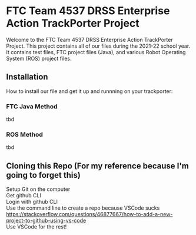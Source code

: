 # FTC Team 4537 DRSS Enterprise Action TrackPorter Project
Welcome to the FTC Team 4537 DRSS Enterprise Action TrackPorter Project. This project contains all of our files during the 2021-22 school year. It contains test files, FTC project files (Java), and various Robot Operating System (ROS) project files.

## Installation
How to install our file and get it up and runnning on your trackporter:
### FTC Java Method
tbd
### ROS Method
tbd

## Cloning this Repo (For my reference because I'm going to forget this)
Setup Git on the computer </br>
Get github CLI </br>
Login with github CLI </br>
Use the command line to create a repo because VSCode sucks https://stackoverflow.com/questions/46877667/how-to-add-a-new-project-to-github-using-vs-code </br>
Use VSCode for the rest! </br>